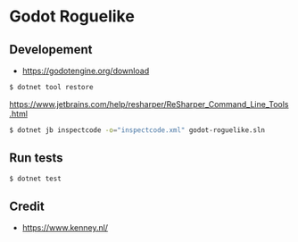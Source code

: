# Godot Roguelike

## Developement

- https://godotengine.org/download

```sh
$ dotnet tool restore
```
https://www.jetbrains.com/help/resharper/ReSharper_Command_Line_Tools.html

```sh
$ dotnet jb inspectcode -o="inspectcode.xml" godot-roguelike.sln
```

## Run tests

```sh
$ dotnet test
```

## Credit

- https://www.kenney.nl/
